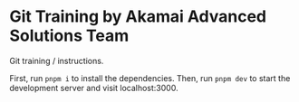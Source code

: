 # Git Training by Akamai Advanced Solutions Team

Git training / instructions.

First, run `pnpm i` to install the dependencies.
Then, run `pnpm dev` to start the development server and visit localhost:3000.
